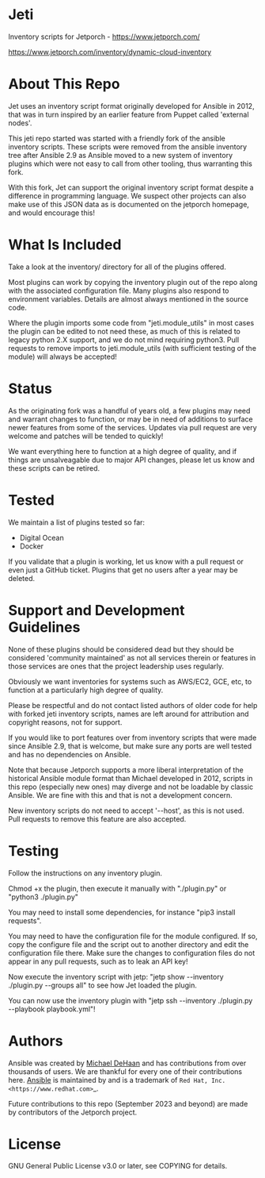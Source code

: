 Jeti
====

Inventory scripts for Jetporch - https://www.jetporch.com/

https://www.jetporch.com/inventory/dynamic-cloud-inventory

About This Repo
===============

Jet uses an inventory script format originally developed for Ansible in 2012, that was in turn inspired by an earlier feature from Puppet
called 'external nodes'.

This jeti repo started was started with a friendly fork of the ansible inventory scripts. These scripts were removed from the ansible inventory tree after Ansible 2.9
as Ansible moved to a new system of inventory plugins which were not easy to call from other tooling, thus warranting this fork.

With this fork, Jet can support the original inventory script format despite a difference in programming language.
We suspect other projects can also make use of this JSON data as is documented on the jetporch homepage, and would encourage this!

What Is Included
================

Take a look at the inventory/ directory for all of the plugins offered.  

Most plugins can work by copying the inventory plugin out of the repo
along with the associated configuration file. Many plugins also respond to environment variables. Details are almost always mentioned
in the source code.

Where the plugin imports some code from "jeti.module_utils" in most cases the plugin can be edited to not need these, as much of this
is related to legacy python 2.X support, and we do not mind requiring python3.  Pull requests to remove imports to jeti.module_utils
(with sufficient testing of the module) will always be accepted!

Status
======

As the originating fork was a handful of years old, a few plugins may need and warrant changes to function, or may be in need of additions to 
surface newer features from some of the services.  Updates via pull request are very welcome and patches will be tended to quickly!

We want everything here to function at a high degree of quality, and if things are unsalveagable due to major
API changes, please let us know and these scripts can be retired.

Tested
======

We maintain a list of plugins tested so far:

* Digital Ocean
* Docker

If you validate that a plugin is working, let us know with a pull request or even just a GitHub ticket.  Plugins that get no users
after a year may be deleted.

Support and Development Guidelines
==================================

None of these plugins should be considered dead but they should be considered 'community maintained' as not all services therein
or features in those services are ones that the project leadership uses regularly.

Obviously we want inventories for systems such as AWS/EC2, GCE, etc, to function at a particularly high degree of quality.

Please be respectful and do not contact listed authors of older code
for help with forked jeti inventory scripts, names are left around for attribution and copyright reasons, not for support.

If you would like to port features over from inventory scripts that were made since Ansible 2.9, that is welcome, but make sure
any ports are well tested and has no dependencies on Ansible.

Note that because Jetporch supports a more liberal interpretation of the historical Ansible module format than Michael developed
in 2012, scripts in this repo (especially new ones) may diverge and not be loadable by classic Ansible. 
We are fine with this and that is not a development concern.

New inventory scripts do not need to accept '--host', as this is not used.  Pull requests to remove this feature
are also accepted.

Testing
=======

Follow the instructions on any inventory plugin.

Chmod +x the plugin, then execute it manually with "./plugin.py" or "python3 ./plugin.py"

You may need to install some dependencies, for instance "pip3 install requests".

You may need to have the configuration file for the module configured.  If so, copy the configure file and the script
out to another directory and edit the configuration file there.  Make sure the changes to configuration files do not
appear in any pull requests, such as to leak an API key!

Now execute the inventory script with jetp: "jetp show --inventory ./plugin.py --groups all" to see how Jet loaded the plugin.

You can now use the inventory plugin with "jetp ssh --inventory ./plugin.py --playbook playbook.yml"!

Authors
=======

Ansible was created by [Michael DeHaan](https://github.com/mpdehaan)
and has contributions from over thousands of users. We are thankful for every one
of their contributions here. [Ansible](https://www.ansible.com) is maintained by and
is a trademark of `Red Hat, Inc. <https://www.redhat.com>`_.

Future contributions to this repo (September 2023 and beyond) are made by
contributors of the Jetporch project.

License
=======

GNU General Public License v3.0 or later, see COPYING for details.


